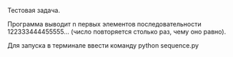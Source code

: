 Тестовая задача.

Программа выводит n первых элементов последовательности 122333444455555…
(число повторяется столько раз, чему оно равно).

Для запуска в терминале ввести команду python sequence.py
